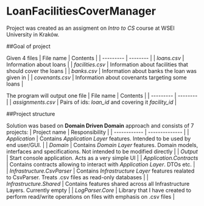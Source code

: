 # LoanFacilitiesCoverManager

Project was created as an assigment on _Intro to CS_ course at WSEI University in Kraków.

##Goal of project

Given 4 files
| File name | Contents |
| --------- | -------- |
| _loans.csv_ | Information about loans |
| _facilities.csv_ | Information about facilities that should cover the loans |
| _banks.csv_ | Information about banks the loan was given in |
| _covenants.csv_ | Information about covenants targeting some loans |

The program will output one file
| File name | Contents |
| --------- | -------- |
| _assignments.csv_ | Pairs of ids: _loan\_id_ and covering it _facility\_id_ |


##Project structure

Solution was based on **Domain Driven Domain** approach and consists of 7 projects:
| Project name | Responsibility |
| ------------ | -------------- |
| _Application_ | Contains _Application Layer_ features.  Intended to be used by end user/GUI. |
| _Domain_ | Contains _Domain Layer_ features. Domain models, interfaces and specifications. Not intended to be modified directly |
| _Output_ | Start console application. Acts as a very simple UI |
| _Application.Contracts_ | Contains contracts allowing to interact with _Application Layer_. DTOs etc. |
| _Infrastructure.CsvParser_ | Contains _Infrastructure Layer_ features realated to CsvParser. Treats .csv files as read-only databases |
| _Infrastructure.Shared_ | Contains features shared across all Infrastructure Layers. Currently empty |
| _LogParser.Core_ | Library that I have created to perform read/write operations on files with emphasis on .csv files |
